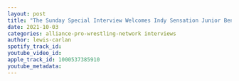 ```yaml
---
layout: post
title: "The Sunday Special Interview Welcomes Indy Sensation Junior Benito!"
date: 2021-10-03
categories: alliance-pro-wrestling-network interviews
author: lewis-carlan
spotify_track_id: 
youtube_video_id: 
apple_track_id: 1000537385910
youtube_metadata: 
---
```

